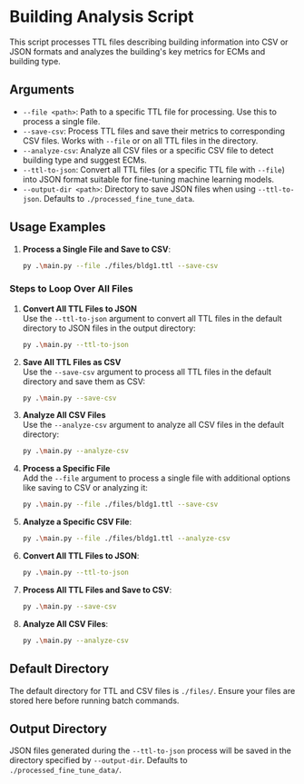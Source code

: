 # Building Analysis Script

This script processes TTL files describing building information into CSV or JSON formats and analyzes the building's key metrics for ECMs and building type.

## Arguments
- `--file <path>`: Path to a specific TTL file for processing. Use this to process a single file.
- `--save-csv`: Process TTL files and save their metrics to corresponding CSV files. Works with `--file` or on all TTL files in the directory.
- `--analyze-csv`: Analyze all CSV files or a specific CSV file to detect building type and suggest ECMs.
- `--ttl-to-json`: Convert all TTL files (or a specific TTL file with `--file`) into JSON format suitable for fine-tuning machine learning models.
- `--output-dir <path>`: Directory to save JSON files when using `--ttl-to-json`. Defaults to `./processed_fine_tune_data`.

## Usage Examples
1. **Process a Single File and Save to CSV**:
   ```bash
   py .\main.py --file ./files/bldg1.ttl --save-csv
   ```

### Steps to Loop Over All Files
1. **Convert All TTL Files to JSON**  
   Use the `--ttl-to-json` argument to convert all TTL files in the default directory to JSON files in the output directory:
   ```bash
   py .\main.py --ttl-to-json
   ```

2. **Save All TTL Files as CSV**  
   Use the `--save-csv` argument to process all TTL files in the default directory and save them as CSV:
   ```bash
   py .\main.py --save-csv
   ```

3. **Analyze All CSV Files**  
   Use the `--analyze-csv` argument to analyze all CSV files in the default directory:
   ```bash
   py .\main.py --analyze-csv
   ```

4. **Process a Specific File**  
   Add the `--file` argument to process a single file with additional options like saving to CSV or analyzing it:
   ```bash
   py .\main.py --file ./files/bldg1.ttl --save-csv
   ```

2. **Analyze a Specific CSV File**:
   ```bash
   py .\main.py --file ./files/bldg1.ttl --analyze-csv
   ```

3. **Convert All TTL Files to JSON**:
   ```bash
   py .\main.py --ttl-to-json
   ```

4. **Process All TTL Files and Save to CSV**:
   ```bash
   py .\main.py --save-csv
   ```

5. **Analyze All CSV Files**:
   ```bash
   py .\main.py --analyze-csv
   ```

## Default Directory
The default directory for TTL and CSV files is `./files/`. Ensure your files are stored here before running batch commands.

## Output Directory
JSON files generated during the `--ttl-to-json` process will be saved in the directory specified by `--output-dir`. Defaults to `./processed_fine_tune_data/`.
